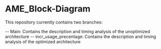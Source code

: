 # AME_Block-Diagram

This repository currently contains two branches:

-- Main: Contains the description and timing analysis of the unoptimized architecture
-- incr_usage_precentage: Contains the description and timing analysis of the optimized architecture
